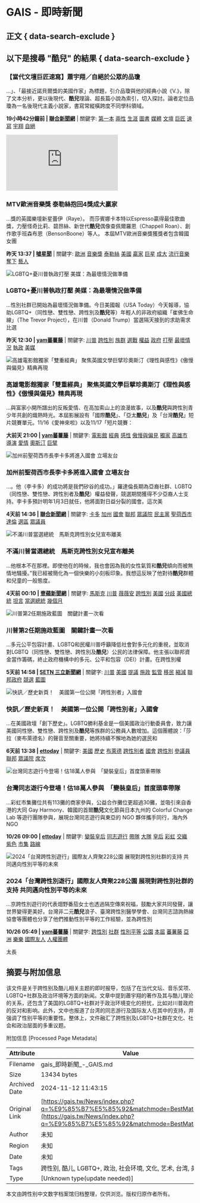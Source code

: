 # GAIS - 即時新聞

## 正文 { data-search-exclude }


## 以下是搜尋 "酷兒" 的結果 { data-search-exclude }

### 【當代文壇巨匠速寫】蕭宇翔／自絕於公眾的品瓊
...」、「最接近諾貝爾獎的美國作家」為標題，引介品瓊與他的經典小說《V.》，除了文本分析，更以後現代、**酷兒**理論、超長篇小說為索引，切入探討。論者定位品瓊為一名後現代主義小說家，書寫常縱橫跨度不同學科領域。

**19小時42分鐘前 | [聯合新聞網](https://udn.com/news/index.php?source=%E8%81%AF%E5%90%88%E6%96%B0%E8%81%9E%E7%B6%B2)** | 關鍵字: [第一本](https://udn.com/news/index.php?q=%E7%AC%AC%E4%B8%80%E6%9C%AC) [兩性](https://udn.com/news/index.php?q=%E5%85%A9%E6%80%A7) [生涯](https://udn.com/news/index.php?q=%E7%94%9F%E6%B6%AF) [圖書](https://udn.com/news/index.php?q=%E5%9C%96%E6%9B%B8) [媒體](https://udn.com/news/index.php?q=%E5%AA%92%E9%AB%94) [文壇](https://udn.com/news/index.php?q=%E6%96%87%E5%A3%87) [巨匠](https://udn.com/news/index.php?q=%E5%B7%A8%E5%8C%A0) [速寫](https://udn.com/news/index.php?q=%E9%80%9F%E5%AF%AB) [宇翔](https://udn.com/news/index.php?q=%E5%AE%87%E7%BF%94) [自絕](https://udn.com/news/index.php?q=%E8%87%AA%E7%B5%95)  

![MTV歐洲音樂獎 泰勒絲抱回4獎成大贏家](https://pgw.udn.com.tw/gw/photo.php?u=https://uc.udn.com.tw/photo/2024/11/11/98/30882668.jpg&s=Y&x=0&y=288&sw=1280&sh=853&sl=W&fw=800&exp=3600)  
### MTV歐洲音樂獎 泰勒絲抱回4獎成大贏家
...獎的英國樂壇新星蕾伊（Raye）。 而莎賓娜卡本特以Espresso贏得最佳歌曲獎，力壓怪奇比莉、碧昂絲、新世代**酷兒**偶像查佩爾羅恩（Chappell Roan）、創作歌手班森布恩（BensonBoone）等人。 本屆MTV歐洲音樂獎獲獎者包含韓國女團

**昨天 13:37 | [噓星聞](https://udn.com/news/index.php?source=%E5%99%93%E6%98%9F%E8%81%9E)** | 關鍵字: [歐洲](https://udn.com/news/index.php?q=%E6%AD%90%E6%B4%B2) [音樂獎](https://udn.com/news/index.php?q=%E9%9F%B3%E6%A8%82%E7%8D%8E) [泰勒絲](https://udn.com/news/index.php?q=%E6%B3%B0%E5%8B%92%E7%B5%B2) [美國](https://udn.com/news/index.php?q=%E7%BE%8E%E5%9C%8B) [贏家](https://udn.com/news/index.php?q=%E8%B4%8F%E5%AE%B6) [巨星](https://udn.com/news/index.php?q=%E5%B7%A8%E6%98%9F) [成大](https://udn.com/news/index.php?q=%E6%88%90%E5%A4%A7) [流行音樂](https://udn.com/news/index.php?q=%E6%B5%81%E8%A1%8C%E9%9F%B3%E6%A8%82) [奪下](https://udn.com/news/index.php?q=%E5%A5%AA%E4%B8%8B) [藝人](https://udn.com/news/index.php?q=%E8%97%9D%E4%BA%BA)  

![LGBTQ+憂川普執政打壓 美媒：為最壞情況做準備](https://static-cdn.nextapple.tw/prod/2024-11/8E65CE629297A7DE28E2F03C4F710953/55a4a2f3852c2aa8fa8574886ef8d531_750.jpeg)  
### LGBTQ+憂川普執政打壓 美媒：為最壞情況做準備
...性別社群已開始為最壞情況做準備。今日美國報（USA Today）今天報導，協助LGBTQ+（同性戀、雙性戀、跨性別及**酷兒**等）年輕人的非政府組織「崔佛生命線」（The Trevor Project），在川普（Donald Trump）當選隔天接到的求助需求比選

**昨天 12:30 | [yam蕃薯藤](https://udn.com/news/index.php?source=yam%E8%95%83%E8%96%AF%E8%97%A4)** | 關鍵字: [川普](https://udn.com/news/index.php?q=%E5%B7%9D%E6%99%AE) [跨性別](https://udn.com/news/index.php?q=%E8%B7%A8%E6%80%A7%E5%88%A5) [族群](https://udn.com/news/index.php?q=%E6%97%8F%E7%BE%A4) [選戰](https://udn.com/news/index.php?q=%E9%81%B8%E6%88%B0) [權益](https://udn.com/news/index.php?q=%E6%AC%8A%E7%9B%8A) [政府](https://udn.com/news/index.php?q=%E6%94%BF%E5%BA%9C) [打壓](https://udn.com/news/index.php?q=%E6%89%93%E5%A3%93) [最壞情況](https://udn.com/news/index.php?q=%E6%9C%80%E5%A3%9E%E6%83%85%E6%B3%81) [執政](https://udn.com/news/index.php?q=%E5%9F%B7%E6%94%BF) [美媒](https://udn.com/news/index.php?q=%E7%BE%8E%E5%AA%92)  

![高雄電影館獨家「雙重經典」 聚焦英國文學巨擘珍奧斯汀《理性與感性》《傲慢與偏見》精典再現](https://focusnews.com.tw/wp-content/uploads/2024/11/11月雙重經典_傲慢與偏見_劇照_0.jpg)  
### 高雄電影館獨家「雙重經典」 聚焦英國文學巨擘珍奧斯汀《理性與感性》《傲慢與偏見》精典再現
...與富家小開所譜出的反叛愛情、在高加索山上的浪漫故事，以及**酷兒**與跨性別青少年共創的熾熱時光。本屆影展設有「國際**酷兒**」、「亞太**酷兒**」及「台灣**酷兒**」短片競賽單元。11/16《愛神來啦》以及11/17「短片競賽：

**大前天 21:00 | [yam蕃薯藤](https://udn.com/news/index.php?source=yam%E8%95%83%E8%96%AF%E8%97%A4)** | 關鍵字: [電影館](https://udn.com/news/index.php?q=%E9%9B%BB%E5%BD%B1%E9%A4%A8) [經典](https://udn.com/news/index.php?q=%E7%B6%93%E5%85%B8) [感性](https://udn.com/news/index.php?q=%E6%84%9F%E6%80%A7) [傲慢與偏見](https://udn.com/news/index.php?q=%E5%82%B2%E6%85%A2%E8%88%87%E5%81%8F%E8%A6%8B) [獨家](https://udn.com/news/index.php?q=%E7%8D%A8%E5%AE%B6) [高雄市](https://udn.com/news/index.php?q=%E9%AB%98%E9%9B%84%E5%B8%82) [導演](https://udn.com/news/index.php?q=%E5%B0%8E%E6%BC%94) [愛情](https://udn.com/news/index.php?q=%E6%84%9B%E6%83%85) [奧斯汀](https://udn.com/news/index.php?q=%E5%A5%A7%E6%96%AF%E6%B1%80) [巨擘](https://udn.com/news/index.php?q=%E5%B7%A8%E6%93%98)  

![加州前聖荷西市長李卡多將進入國會 立場友台](https://udn.com/static/img/UDN_BABY.png)  
### 加州前聖荷西市長李卡多將進入國會 立場友台
...。他（李卡多）的成功將是我們矽谷的成功。」羅達倫長期為亞裔社群、LGBTQ（同性戀、雙性戀、跨性別者及**酷兒**）權益發聲，競選期間獲得不少亞裔人士支持。李卡多預計明年1月3日就任，他將面對日益分裂的國會。這次美

**4天前 14:36 | [聯合新聞網](https://udn.com/news/index.php?source=%E8%81%AF%E5%90%88%E6%96%B0%E8%81%9E%E7%B6%B2)** | 關鍵字: [卡多](https://udn.com/news/index.php?q=%E5%8D%A1%E5%A4%9A) [加州](https://udn.com/news/index.php?q=%E5%8A%A0%E5%B7%9E) [國會](https://udn.com/news/index.php?q=%E5%9C%8B%E6%9C%83) [聯邦](https://udn.com/news/index.php?q=%E8%81%AF%E9%82%A6) [眾議院](https://udn.com/news/index.php?q=%E7%9C%BE%E8%AD%B0%E9%99%A2) [民主黨](https://udn.com/news/index.php?q=%E6%B0%91%E4%B8%BB%E9%BB%A8) [聖荷西市](https://udn.com/news/index.php?q=%E8%81%96%E8%8D%B7%E8%A5%BF%E5%B8%82) [達倫](https://udn.com/news/index.php?q=%E9%81%94%E5%80%AB) [選區](https://udn.com/news/index.php?q=%E9%81%B8%E5%8D%80) [眾議員](https://udn.com/news/index.php?q=%E7%9C%BE%E8%AD%B0%E5%93%A1)  

![不滿川普當選總統　馬斯克跨性別女兒宣布離美](https://static-cdn.nextapple.tw/prod/2024-11/8E65CE629297A7DE28E2F03C4F710953/55a4a2f3852c2aa8fa8574886ef8d531_750.jpeg)  
### 不滿川普當選總統　馬斯克跨性別女兒宣布離美
...他根本不在那裡。即使他在的時候，我也會因為我的女性氣質和**酷兒**傾向而被無情地騷擾。”我已經被簡化為一個快樂的小刻板印象。我想這反映了他對待**酷兒**群體和兒童的一般態度。

**4天前 00:10 | [壹蘋新聞網](https://udn.com/news/index.php?source=%E5%A3%B9%E8%98%8B%E6%96%B0%E8%81%9E%E7%B6%B2)** | 關鍵字: [馬斯克](https://udn.com/news/index.php?q=%E9%A6%AC%E6%96%AF%E5%85%8B) [川普](https://udn.com/news/index.php?q=%E5%B7%9D%E6%99%AE) [薇薇安](https://udn.com/news/index.php?q=%E8%96%87%E8%96%87%E5%AE%89) [跨性別](https://udn.com/news/index.php?q=%E8%B7%A8%E6%80%A7%E5%88%A5) [美國](https://udn.com/news/index.php?q=%E7%BE%8E%E5%9C%8B) [分歧](https://udn.com/news/index.php?q=%E5%88%86%E6%AD%A7) [美國總統](https://udn.com/news/index.php?q=%E7%BE%8E%E5%9C%8B%E7%B8%BD%E7%B5%B1) [坦言](https://udn.com/news/index.php?q=%E5%9D%A6%E8%A8%80) [當選總統](https://udn.com/news/index.php?q=%E7%95%B6%E9%81%B8%E7%B8%BD%E7%B5%B1) [幾個月](https://udn.com/news/index.php?q=%E5%B9%BE%E5%80%8B%E6%9C%88)  

![川普第2任期施政藍圖　關鍵計畫一次看](https://attach.setn.com/newsimages/2024/11/07/4883538-PH.jpg)  
### 川普第2任期施政藍圖　關鍵計畫一次看
...多元公平包容計畫、LGBTQ和民權川普呼籲降低社會對多元化的重視，並取消對LGBTQ（同性戀、雙性戀、跨性別及**酷兒**）公民的法律保障。他主張以聯邦資金當作籌碼，終止政府機構中的多元、公平和包容（DEI）計畫。在跨性別權

**5天前 14:58 | [SETN 三立新聞網](https://udn.com/news/index.php?source=SETN%20%E4%B8%89%E7%AB%8B%E6%96%B0%E8%81%9E%E7%B6%B2)** | 關鍵字: [川普](https://udn.com/news/index.php?q=%E5%B7%9D%E6%99%AE) [美國](https://udn.com/news/index.php?q=%E7%BE%8E%E5%9C%8B) [提議](https://udn.com/news/index.php?q=%E6%8F%90%E8%AD%B0) [施政](https://udn.com/news/index.php?q=%E6%96%BD%E6%94%BF) [監管](https://udn.com/news/index.php?q=%E7%9B%A3%E7%AE%A1) [移民](https://udn.com/news/index.php?q=%E7%A7%BB%E6%B0%91) [縮減](https://udn.com/news/index.php?q=%E7%B8%AE%E6%B8%9B) [聯邦政府](https://udn.com/news/index.php?q=%E8%81%AF%E9%82%A6%E6%94%BF%E5%BA%9C) [競選](https://udn.com/news/index.php?q=%E7%AB%B6%E9%81%B8) [藍圖](https://udn.com/news/index.php?q=%E8%97%8D%E5%9C%96)  

![快訊／歷史新頁！　美國第一位公開「跨性別者」入國會](https://cdn2.ettoday.net/images/7935/e7935002.jpg)  
### 快訊／歷史新頁！　美國第一位公開「跨性別者」入國會
...在美國政壇「創下歷史」。LGBTQ勝利基金是一個美國政治行動委員會，致力讓美國同性戀、雙性戀、跨性別及**酷兒**等族群的公務員人數增加。這個團體說：「莎拉（麥布萊德名）的聲音至關重要，她將持續不懈地為她的選民和

**6天前 13:38 | [ettoday](https://udn.com/news/index.php?source=ettoday)** | 關鍵字: [美國](https://udn.com/news/index.php?q=%E7%BE%8E%E5%9C%8B) [歷史](https://udn.com/news/index.php?q=%E6%AD%B7%E5%8F%B2) [布萊德](https://udn.com/news/index.php?q=%E5%B8%83%E8%90%8A%E5%BE%B7) [跨性別者](https://udn.com/news/index.php?q=%E8%B7%A8%E6%80%A7%E5%88%A5%E8%80%85) [國會](https://udn.com/news/index.php?q=%E5%9C%8B%E6%9C%83) [跨性別](https://udn.com/news/index.php?q=%E8%B7%A8%E6%80%A7%E5%88%A5) [參議員](https://udn.com/news/index.php?q=%E5%8F%83%E8%AD%B0%E5%93%A1) [聯邦](https://udn.com/news/index.php?q=%E8%81%AF%E9%82%A6) [眾議院](https://udn.com/news/index.php?q=%E7%9C%BE%E8%AD%B0%E9%99%A2) [席次](https://udn.com/news/index.php?q=%E5%B8%AD%E6%AC%A1)  

![台灣同志遊行今登場！估18萬人參與　「變裝皇后」首度頭車帶隊](https://cdn2.ettoday.net/images/7310/e7310245.jpg)  
### 台灣同志遊行今登場！估18萬人參與　「變裝皇后」首度頭車帶隊
...彩虹市集攤位共有113攤的商家參與，公益合作攤位更超過30攤，並吸引來自香港的大同 Gay Harmony、韓國的首爾**酷兒**文化節與日本九州的 Colorful Change Lab 等遊行團隊參與，展現台灣同志遊行與東亞的 NGO 夥伴攜手同行，海內外NGO

**10/26 09:00 | [ettoday](https://udn.com/news/index.php?source=ettoday)** | 關鍵字: [變裝皇后](https://udn.com/news/index.php?q=%E8%AE%8A%E8%A3%9D%E7%9A%87%E5%90%8E) [同志遊行](https://udn.com/news/index.php?q=%E5%90%8C%E5%BF%97%E9%81%8A%E8%A1%8C) [帶隊](https://udn.com/news/index.php?q=%E5%B8%B6%E9%9A%8A) [大隊](https://udn.com/news/index.php?q=%E5%A4%A7%E9%9A%8A) [皇后](https://udn.com/news/index.php?q=%E7%9A%87%E5%90%8E) [彩虹](https://udn.com/news/index.php?q=%E5%BD%A9%E8%99%B9) [交織](https://udn.com/news/index.php?q=%E4%BA%A4%E7%B9%94) [紫色](https://udn.com/news/index.php?q=%E7%B4%AB%E8%89%B2) [市集](https://udn.com/news/index.php?q=%E5%B8%82%E9%9B%86) [路線](https://udn.com/news/index.php?q=%E8%B7%AF%E7%B7%9A)  

![2024「台灣跨性別遊行」國際友人齊聚228公園 展現對跨性別社群的支持 共同邁向性別平等的未來](https://pinnews.com.tw/wp-content/uploads/2024/10/GridArt_20241026_054325688_copy_2417x1812.jpg)  
### 2024「台灣跨性別遊行」國際友人齊聚228公園 展現對跨性別社群的支持 共同邁向性別平等的未來
...京跨性別遊行的代表畑野番茄女士也透過隔空傳來祝福，鼓勵大家共同發聲，讓世界變得更美好。台灣非二元**酷兒**浪子、臺灣跨性別醫學學會、台灣同志諮詢熱線協會等團體也分享了他們推動性別平等的工作經驗，並為跨性別

**10/26 05:49 | [yam蕃薯藤](https://udn.com/news/index.php?source=yam%E8%95%83%E8%96%AF%E8%97%A4)** | 關鍵字: [跨性別](https://udn.com/news/index.php?q=%E8%B7%A8%E6%80%A7%E5%88%A5) [社群](https://udn.com/news/index.php?q=%E7%A4%BE%E7%BE%A4) [性別平等](https://udn.com/news/index.php?q=%E6%80%A7%E5%88%A5%E5%B9%B3%E7%AD%89) [公園](https://udn.com/news/index.php?q=%E5%85%AC%E5%9C%92) [本屆](https://udn.com/news/index.php?q=%E6%9C%AC%E5%B1%86) [蕃薯藤](https://udn.com/news/index.php?q=%E8%95%83%E8%96%AF%E8%97%A4) [亞洲](https://udn.com/news/index.php?q=%E4%BA%9E%E6%B4%B2) [樂樂](https://udn.com/news/index.php?q=%E6%A8%82%E6%A8%82) [國際友人](https://udn.com/news/index.php?q=%E5%9C%8B%E9%9A%9B%E5%8F%8B%E4%BA%BA) [人權團體](https://udn.com/news/index.php?q=%E4%BA%BA%E6%AC%8A%E5%9C%98%E9%AB%94)  

太長

## 摘要与附加信息

<!-- tcd_abstract -->
该文件是关于跨性别及酷儿相关主题的即时报导，包括了在当代文坛、音乐奖项、LGBTQ+社群及政治环境等方面的新闻。文章中提到蕭宇翔的著作及其与酷儿理论的关系，还包含了美国的LGBTQ+社群对于政治环境变化的担忧，比如对川普政府的反对和影响。此外，文中也报道了台湾的同志游行及国际友人在其中的支持，并强调了性别平等的重要性。整体上，文件融汇了跨性别及LGBTQ+社群在文化、社会和政治层面的多重议题。
<!-- tcd_abstract_end -->

附加信息 [Processed Page Metadata]

| Attribute       | Value                                  |
|-----------------|----------------------------------------|
| Filename        | gais_即時新聞_-_GAIS.md                             |
| Size            | 13434 bytes                           |
| Archived Date   | 2024-11-12 11:43:15                             |
| Original Link   | [https://gais.tw/News/index.php?q=%E9%85%B7%E5%85%92&matchmode=BestMatch&day=](https://gais.tw/News/index.php?q=%E9%85%B7%E5%85%92&matchmode=BestMatch&day=)                       |
| Author          | 未知                               |
| Region          | 未知                               |
| Date            | 未知                                 |
| Tags            | 跨性别, 酷儿, LGBTQ+, 政治, 社会环境, 文化, 艺术, 台湾, 美国                                 |
| Type            | [Unknown type(update needed)]                                 |
<!-- tcd_table_end -->

本文由跨性别中文数字档案馆归档整理，仅供浏览。版权归原作者所有。
